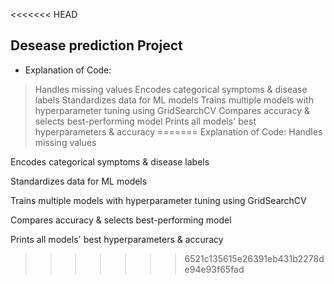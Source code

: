 <<<<<<< HEAD
## Desease prediction Project

* Explanation of Code:
> Handles missing values
> Encodes categorical symptoms & disease labels
> Standardizes data for ML models
> Trains multiple models with hyperparameter tuning using GridSearchCV
> Compares accuracy & selects best-performing model
> Prints all models' best hyperparameters & accuracy
=======
Explanation of Code:
Handles missing values

Encodes categorical symptoms & disease labels

Standardizes data for ML models

Trains multiple models with hyperparameter tuning using GridSearchCV

Compares accuracy & selects best-performing model

Prints all models' best hyperparameters & accuracy
>>>>>>> 6521c135615e26391eb431b2278de94e93f65fad
